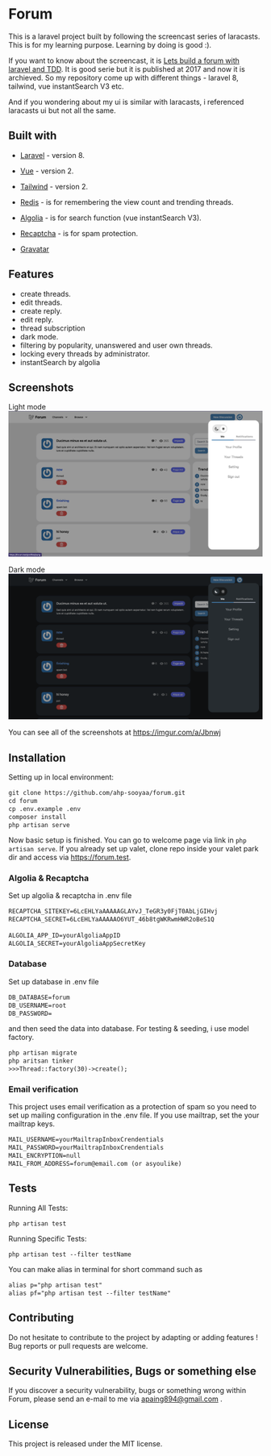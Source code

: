 # Forum

This is a laravel project built by following the screencast series of laracasts. This is for my learning purpose. Learning by doing is good :).

If you want to know about the screencast, it is [Lets build a forum with laravel and TDD](https://laracasts.com/series/lets-build-a-forum-with-laravel). It is good serie but it is published at 2017 and now it is archieved. So my repository come up with different things - laravel 8, tailwind, vue instantSearch V3 etc.

And if you wondering about my ui is similar with laracasts, i referenced laracasts ui but not all the same.

## Built with

- [Laravel](https://laravel.com/docs/routing) -  version 8.

- [Vue](https://laravel.com/docs/container) - version 2.

- [Tailwind](https://laravel.com/docs/session) - version 2.

- [Redis](https://laravel.com/docs/session) - is for remembering the view count and trending threads.

- [Algolia](https://laravel.com/docs/session) - is for search function (vue instantSearch V3).

- [Recaptcha]() - is for spam protection.

- [Gravatar]()

## Features

- create threads.
- edit threads.
- create reply.
- edit reply.
- thread subscription
- dark mode.
- filtering by popularity, unanswered and user own threads.
- locking every threads by administrator.
- instantSearch by algolia

## Screenshots

Light mode
![light mode](/Doc/lightmode.png)

Dark mode
![dark mode](/Doc/darkmode.png)

You can see all of the screenshots at https://imgur.com/a/Jbnwj

## Installation

Setting up in local environment:

```
git clone https://github.com/ahp-sooyaa/forum.git
cd forum
cp .env.example .env
composer install
php artisan serve
```

Now basic setup is finished. You can go to welcome page via link in ```php artisan serve```. If you already set up valet, clone repo inside your valet park dir and access via https://forum.test.

### Algolia & Recaptcha
Set up algolia & recaptcha in .env file

```
RECAPTCHA_SITEKEY=6LcEHLYaAAAAAGLAYvJ_TeGR3y0FjT0AbLjGIHvj
RECAPTCHA_SECRET=6LcEHLYaAAAAAO6YUT_46b8tgWKRwmHWR2oBeS1Q

ALGOLIA_APP_ID=yourAlgoliaAppID
ALGOLIA_SECRET=yourAlgoliaAppSecretKey
```

### Database
Set up database in .env file

```
DB_DATABASE=forum
DB_USERNAME=root
DB_PASSWORD=
```

and then seed the data into database. For testing & seeding, i use model factory.
```
php artisan migrate
php aritsan tinker
>>>Thread::factory(30)->create();
```

### Email verification
This project uses email verification as a protection of spam so you need to set up mailing configuration in the .env file. If you use mailtrap, set the your mailtrap keys.
```
MAIL_USERNAME=yourMailtrapInboxCrendentials
MAIL_PASSWORD=yourMailtrapInboxCrendentials
MAIL_ENCRYPTION=null
MAIL_FROM_ADDRESS=forum@email.com (or asyoulike)
```

## Tests

Running All Tests:
```
php artisan test
```

Running Specific Tests:
```
php artisan test --filter testName
```

You can make alias in terminal for short command such as 
```
alias p="php artisan test"
alias pf="php artisan test --filter testName"
```

## Contributing

Do not hesitate to contribute to the project by adapting or adding features ! Bug reports or pull requests are welcome.

## Security Vulnerabilities, Bugs or something else

If you discover a security vulnerability, bugs or something wrong within Forum, please send an e-mail to me via apaing894@gmail.com . 

## License

This project is released under the MIT license.
